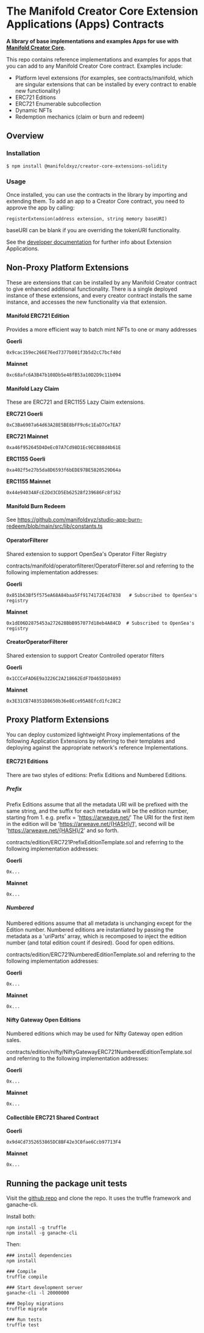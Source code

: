# The Manifold Creator Core Extension Applications (Apps) Contracts

**A library of base implementations and examples Apps for use with [Manifold Creator Core](https://github.com/manifoldxyz/creator-core-solidity).**

This repo contains reference implementations and examples for apps that you can add to any Manifold Creator Core contract.  Examples include:
 * Platform level extensions (for examples, see contracts/manifold, which are singular extensions that can be installed by every contract to enable new functionality)
 * ERC721 Editions
 * ERC721 Enumerable subcollection
 * Dynamic NFTs
 * Redemption mechanics (claim or burn and redeem)

## Overview

### Installation

```console
$ npm install @manifoldxyz/creator-core-extensions-solidity
```

### Usage

Once installed, you can use the contracts in the library by importing and extending them.  To add an app to a Creator Core contract, you need to approve the app by calling:

```
registerExtension(address extension, string memory baseURI)
```

baseURI can be blank if you are overriding the tokenURI functionality.

See the [developer documentation](https://docs.manifold.xyz/v/manifold-for-developers/manifold-creator-architecture/contracts/extensions) for further info about Extension Applications.

## Non-Proxy Platform Extensions
These are extensions that can be installed by any Manifold Creator contract to give enhanced additional functionality.  There is a single deployed instance of these extensions, and every creator contract installs the same instance, and accesses the new functionality via that extension.

#### Manifold ERC721 Edition
Provides a more efficient way to batch mint NFTs to one or many addresses

**Goerli**
```
0x9cac159ec266E76ed7377b801f3b5d2cC7bcf40d
```

**Mainnet**
```
0xc68afc6A3B47b108Db5e48fB53a10D2D9c11b094
```

#### Manifold Lazy Claim
These are ERC721 and ERC1155 Lazy Claim extensions.

**ERC721 Goerli**
```
0xC3Ba6907a64d63A28E5BE8bFF9c6c1EaD7Ce7EA7
```

**ERC721 Mainnet**
```
0xa46f952645D4DeEc07A7Cd98D1Ec9EC888d4b61E
```

**ERC1155 Goerli**
```
0xa402f5e27b5da8D6593f6bEDE97BE5820529D64a
```

**ERC1155 Mainnet**
```
0x44e94034AFcE2Dd3CD5Eb62528f239686Fc8f162
```

#### Manifold Burn Redeem

See https://github.com/manifoldxyz/studio-app-burn-redeem/blob/main/src/lib/constants.ts

#### OperatorFilterer
Shared extension to support OpenSea's Operator Filter Registry

contracts/manifold/operatorfilterer/OperatorFilterer.sol and referring to the following implementation addresses:

**Goerli**
```
0x851b63Bf5f575eA68A84baa5Ff9174172E4d7838   # Subscribed to OpenSea's registry
```

**Mainnet**
```
0x1dE06D2875453a272628BbB957077d18eb4A84CD  # Subscribed to OpenSea's registry
```

#### CreatorOperatorFilterer
Shared extension to support Creator Controlled operator filters

**Goerli**
```
0x1CCCeFAD6E9a3226C2A218662EdF7D465D184893
```

**Mainnet**
```
0x3E31CB740351D8650b36e8Ece95A8Efcd1fc28C2
```

## Proxy Platform Extensions
You can deploy customized lightweight Proxy implementations of the following Application Extensions by referring to their templates and deploying against the appropriate network's reference Implementations.

#### ERC721 Editions
There are two styles of editions: Prefix Editions and Numbered Editions.

##### Prefix
Prefix Editions assume that all the metadata URI will be prefixed with the same string, and the suffix for each metadata will be the edition number, starting from 1.
e.g.
  prefix = 'https://arweave.net/<HASH>'
  The URI for the first item in the edition will be 'https://arweave.net/{HASH}/1', second will be 'https://arweave.net/{HASH}/2' and so forth.

contracts/edition/ERC721PrefixEditionTemplate.sol and referring to the following implementation addresses:

**Goerli**
```
0x...
```

**Mainnet**
```
0x...
```

##### Numbered
Numbered editions assume that all metadata is unchanging except for the Edition number.  Numbered editions are instantiated by passing the metadata as a 'uriParts' array, which is recomposed to inject the edition number (and total edition count if desired).  Good for open editions.

contracts/edition/ERC721NumberedEditionTemplate.sol and referring to the following implementation addresses:

**Goerli**
```
0x...
```

**Mainnet**
```
0x...
```


#### Nifty Gateway Open Editions
Numbered editions which may be used for Nifty Gateway open edition sales.

contracts/edition/nifty/NiftyGatewayERC721NumberedEditionTemplate.sol and referring to the following implementation addresses:

**Goerli**
```
0x...
```

**Mainnet**
```
0x...
```

#### Collectible ERC721 Shared Contract

**Goerli**
```
0x9d4Cd7352653865DC8BF42e3C0fae6Ccb97713F4
```

**Mainnet**
```
0x...
```


## Running the package unit tests

Visit the [github repo](https://github.com/manifoldxyz/creator-core-extensions-solidity) and clone the repo.  It uses the truffle framework and ganache-cli.

Install both:
```
npm install -g truffle
npm install -g ganache-cli
```

Then:
```
### install dependencies
npm install

### Compile
truffle compile

### Start development server
ganache-cli -l 20000000

### Deploy migrations
truffle migrate

### Run tests
truffle test
```
